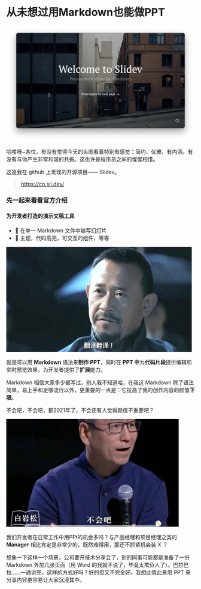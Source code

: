 # 从未想过用Markdown也能做PPT

![](images/1.png)

哈喽呀~各位，有没有觉得今天的头图看着特别有感觉：简约、优雅、有内涵。有没有与你产生非常和谐的共振。这也许是程序员之间的惺惺相惜。

这是我在 github 上发现的开源项目—— Slidev。

> https://cn.sli.dev/

### 先一起来看看官方介绍

#### 为开发者打造的演示文稿工具

- 📄 在单一 Markdown 文件中编写幻灯片
- 🌈 主题，代码高亮，可交互的组件，等等

![](images/2.jpeg)

就是可以用 **Markdown** 语法来**制作 PPT**，同时在 **PPT 中**为**代码片段**提供编辑和实时预览效果，为开发者提供了**扩展**能力。

Markdown 相信大家多少都写过。别人我不知道哈，在我这 Markdown 除了语法简单，易上手和足够流行以外，更重要的一点是：它拉高了我的创作内容的颜值**下限**。

不会吧，不会吧，都2021年了，不会还有人觉得颜值不重要吧？

<img src="images/3.jpg" style="zoom:45%;" />

我们开发者在日常工作中用PPt的机会多吗？与产品经理和项目经理之类的 **Manager** 相比肯定是非常少的，既然难得用，那还不抓紧机会装 X ？

想象一下这样一个场景，公司要开技术分享会了，别的同事可能都是准备了一份 Markdown 外加几张页面（用 Word 的我就不说了，毕竟太欺负人了）。巴拉巴拉……一通讲完，这样的方式好吗？好的但又不完全好。我想此情此景用 PPT 来分享内容更容易让大家沉浸其中。



